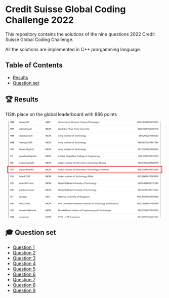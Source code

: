 # Credit Suisse Global Coding Challenge 2022 #

This repository contains the solutions of the nine questions 2022 Credit Suisse Global Coding Challenge.

All the solutions are implemented in C++ prorgamming language.

## Table of Contents ##
- [Results](#results)
- [Question set](#question_set)

## 🏆 Results <a name = "results"></a> ##
113th place on the global leaderboard with 866 points
<div align="center">
    <img src="./Results/Global.png" alt="result_page" >
</div>

## 🎓 Question set <a name = "question_set"></a>

- [Question 1](./Question1/readme.md)
- [Question 2](./Question2/readme.md)
- [Question 3](./Question3/readme.md)
- [Question 4](./Question4/readme.md)
- [Question 5](./Question5/readme.md)
- [Question 6](./Question6/readme.md)
- [Question 7](./Question7/readme.md)
- [Question 8](./Question8/readme.md)
- [Question 9](./Question9/readme.md)
